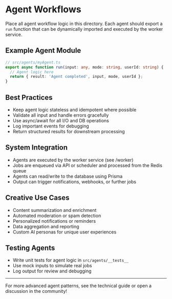 # Agent Workflows

Place all agent workflow logic in this directory. Each agent should export a `run` function that can be dynamically imported and executed by the worker service.

## Example Agent Module
```ts
// src/agents/myAgent.ts
export async function run(input: any, mode: string, userId: string) {
  // Agent logic here
  return { result: 'Agent completed', input, mode, userId };
}
```

## Best Practices
- Keep agent logic stateless and idempotent where possible
- Validate all input and handle errors gracefully
- Use async/await for all I/O and DB operations
- Log important events for debugging
- Return structured results for downstream processing

## System Integration
- Agents are executed by the worker service (see /worker)
- Jobs are enqueued via API or scheduler and processed from the Redis queue
- Agents can read/write to the database using Prisma
- Output can trigger notifications, webhooks, or further jobs

## Creative Use Cases
- Content summarization and enrichment
- Automated moderation or spam detection
- Personalized notifications or reminders
- Data aggregation and reporting
- Custom AI personas for unique user experiences

## Testing Agents
- Write unit tests for agent logic in `src/agents/__tests__`
- Use mock inputs to simulate real jobs
- Log output for review and debugging

---

For more advanced agent patterns, see the technical guide or open a discussion in the community! 